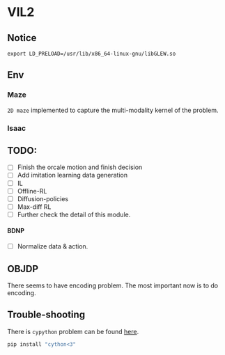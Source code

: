 # VIL2

## Notice

```
export LD_PRELOAD=/usr/lib/x86_64-linux-gnu/libGLEW.so
```


## Env

### Maze

`2D maze` implemented to capture the multi-modality kernel of the problem.

### Isaac

## TODO:

- [ ] Finish the orcale motion and finish decision
- [ ] Add imitation learning data generation
- [ ] IL
- [ ] Offline-RL
- [ ] Diffusion-policies
- [ ] Max-diff RL
- [ ] Further check the detail of this module.

#### BDNP
- [ ] Normalize data & action.

## OBJDP
There seems to have encoding problem. The most important now is to do encoding.

## Trouble-shooting

There is `cypython` problem can be found [here](https://github.com/openai/mujoco-py/issues/773).
```bash
pip install "cython<3"
```
